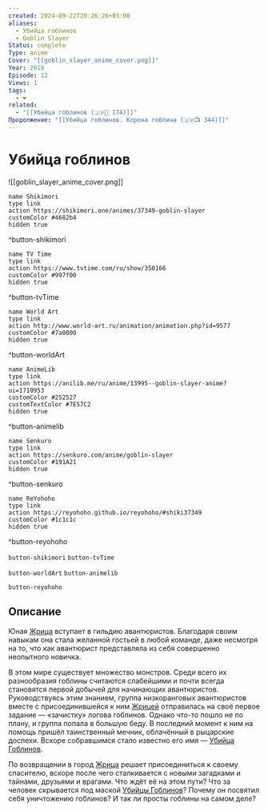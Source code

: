 ```yaml
---
created: 2024-09-22T20:26:26+03:00
aliases:
  - Убийца гоблинов
  - Goblin Slayer
Status: complete
Type: anime
Cover: "[[goblin_slayer_anime_cover.png]]"
Year: 2018
Episode: 12
Views: 1
tags:
  - ❤
related:
  - "[[Убийца гоблинов (🇯🇵📘 174)]]"
Продолжение: "[[Убийца гоблинов. Корона гоблина (🇯🇵📺 344)]]"
---
```


# Убийца гоблинов

![[goblin_slayer_anime_cover.png]]

```button
name Shikimori
type link
action https://shikimori.one/animes/37349-goblin-slayer
customColor #4682b4
hidden true
```
^button-shikimori

```button
name TV Time
type link
action https://www.tvtime.com/ru/show/350166
customColor #997f00
hidden true
```
^button-tvTime

```button
name World Art
type link
action http://www.world-art.ru/animation/animation.php?id=9577
customColor #7a0000
hidden true
```
^button-worldArt

```button
name AnimeLib
type link
action https://anilib.me/ru/anime/13995--goblin-slayer-anime?ui=1710953
customColor #252527
customTextColor #7E57C2
hidden true
```
^button-animelib

```button
name Senkuro
type link
action https://senkuro.com/anime/goblin-slayer
customColor #191A21
hidden true
```
^button-senkuro

```button
name ReYohoho
type link
action https://reyohoho.github.io/reyohoho/#shiki37349
customColor #1c1c1c
hidden true
```
^button-reyohoho



`button-shikimori` `button-tvTime`

`button-worldArt` `button-animelib`

`button-reyohoho`

## Описание

Юная [Жрица](https://shikimori.one/characters/148623-onna-shinkan) вступает в гильдию авантюристов. Благодаря своим навыкам она стала желанной гостьей в любой команде, даже несмотря на то, что как авантюрист представляла из себя совершенно неопытного новичка.

В этом мире существует множество монстров. Среди всего их разнообразия гоблины считаются слабейшими и почти всегда становятся первой добычей для начинающих авантюристов. Руководствуясь этим знанием, группа низкоранговых авантюристов вместе с присоединившейся к ним [Жрицей](https://shikimori.one/characters/148623-onna-shinkan) отправилась на своё первое задание — «зачистку» логова гоблинов. Однако что-то пошло не по плану, и группа попала в большую беду. В последний момент к ним на помощь пришёл таинственный мечник, облачённый в рыцарские доспехи. Вскоре собравшимся стало известно его имя — [Убийца Гоблинов](https://shikimori.one/characters/148622-goblin-slayer).

По возвращении в город [Жрица](https://shikimori.one/characters/148623-onna-shinkan) решает присоединиться к своему спасителю, вскоре после чего сталкивается с новыми загадками и тайнами, друзьями и врагами. Что ждёт её на этом пути? Что за человек скрывается под маской [Убийцы Гоблинов](https://shikimori.one/characters/148622-goblin-slayer)? Почему он посвятил себя уничтожению гоблинов? И так ли просты гоблины на самом деле?
